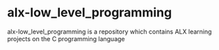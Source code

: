 # alx-low_level_programming

alx-low_level_programming is a repository which contains ALX learning projects on the C programming language

